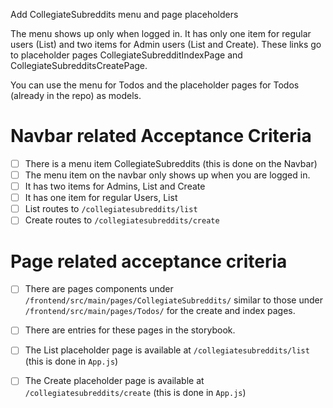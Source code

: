 
Add CollegiateSubreddits menu and page placeholders

The menu shows up only when logged in.  It has only one item for regular users (List) and two items for Admin users (List and Create). These links go to placeholder pages CollegiateSubredditIndexPage and CollegiateSubredditsCreatePage.

You can use the menu for Todos and the placeholder pages for Todos (already in the repo) as models.

# Navbar related Acceptance Criteria

- [ ] There is a menu item CollegiateSubreddits (this is done on the Navbar)
- [ ] The menu item on the navbar only shows up when you are logged in.
- [ ] It has two items for Admins, List and Create
- [ ] It has one item for regular Users, List
- [ ] List routes to  `/collegiatesubreddits/list`
- [ ] Create routes to  `/collegiatesubreddits/create`

# Page related acceptance criteria

- [ ] There are pages components under `/frontend/src/main/pages/CollegiateSubreddits/` similar to those under `/frontend/src/main/pages/Todos/` for the create and index pages.
- [ ] There are entries for these pages in the storybook.
- [ ] The List placeholder page is available at `/collegiatesubreddits/list` (this is done in `App.js`)
- [ ] The Create placeholder page is available at `/collegiatesubreddits/create` (this is done in `App.js`)


